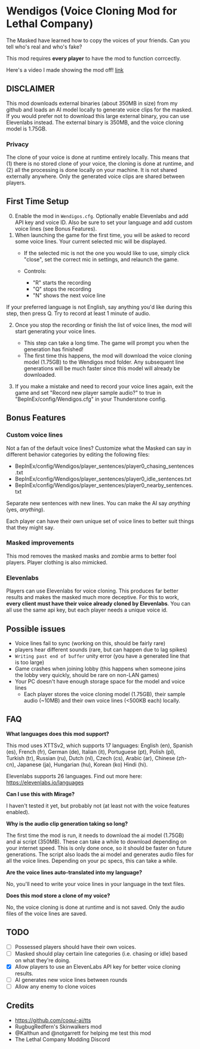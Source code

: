 # Wendigos (Voice Cloning Mod for Lethal Company)
The Masked have learned how to copy the voices of your friends. Can you tell who's real and who's fake?

This mod requires **every player** to have the mod to function corrcectly.

Here's a video I made showing the mod off! [link](https://youtu.be/PNsyplFd2WU) 

## DISCLAIMER
This mod downloads external binaries (about 350MB in size) from my github and loads an AI model locally to generate voice clips for the masked. If you would prefer not to download this large external binary, you can use Elevenlabs instead. The external binary is 350MB, and the voice cloning model is 1.75GB.

### Privacy
The clone of your voice is done at runtime entirely locally. This means that (1) there is no stored clone of your voice, the cloning is done at runtime, and (2) all the processing is done locally on your machine. It is not shared externally anywhere. Only the generated voice clips are shared between players.

## First Time Setup
0. Enable the mod in `Wendigos.cfg`. Optionally enable Elevenlabs and add API key and voice ID. Also be sure to set your language and add custom voice lines (see Bonus Features).
1. When launching the game for the first time, you will be asked to record some voice lines. Your current selected mic will be displayed. 
    - If the selected mic is not the one you would like to use, simply click "close", set the correct mic in settings, and relaunch the game.

    - Controls:
      - "R" starts the recording
      - "Q" stops the recording
      - "N" shows the next voice line
     
If your preferred language is not English, say anything you'd like during this step, then press Q. Try to record at least 1 minute of audio.

2. Once you stop the recording or finish the list of voice lines, the mod will start generating your voice lines.
    - This step can take a long time. The game will prompt you when the generation has finished!
    - The first time this happens, the mod will download the voice cloning model (1.75GB) to the Wendigos mod folder. Any subsequent line generations will be much faster since this model will already be downloaded.

3. If you make a mistake and need to record your voice lines again, exit the game and set "Record new player sample audio?" to true in "BepInEx/config/Wendigos.cfg" in your Thunderstone config.

## Bonus Features
### Custom voice lines
Not a fan of the default voice lines? Customize what the Masked can say in different behavior categories by editing the following files:
- BepInEx/config/Wendigos/player_sentences/player0_chasing_sentences.txt
- BepInEx/config/Wendigos/player_sentences/player0_idle_sentences.txt
- BepInEx/config/Wendigos/player_sentences/player0_nearby_sentences.txt

Separate new sentences with new lines. You can make the AI say _anything_ (yes, _anything_).

Each player can have their own unique set of voice lines to better suit things that they might say.

### Masked improvements
This mod removes the masked masks and zombie arms to better fool players. Player clothing is also mimicked.

### Elevenlabs
Players can use Elevenlabs for voice cloning. This produces far better results and makes the masked much more deceptive. For this to work, **every client must have their voice already cloned by Elevenlabs**. You can all use the same api key, but each player needs a unique voice id.

## Possible issues
- Voice lines fail to sync (working on this, should be fairly rare)
- players hear different sounds (rare, but can happen due to lag spikes)
- `Writing past end of buffer` unity error (you have a generated line that is too large)
- Game crashes when joining lobby (this happens when someone joins the lobby very quickly, should be rare on non-LAN games)
- Your PC doesn't have enough storage space for the model and voice lines
    - Each player stores the voice cloning model (1.75GB), their sample audio (~10MB) and their own voice lines (<500KB each) locally.

## FAQ
**What languages does this mod support?**

This mod uses XTTSv2, which supports 17 languages: English (en), Spanish (es), French (fr), German (de), Italian (it), Portuguese (pt), Polish (pl), Turkish (tr), Russian (ru), Dutch (nl), Czech (cs), Arabic (ar), Chinese (zh-cn), Japanese (ja), Hungarian (hu), Korean (ko) Hindi (hi).

Elevenlabs supports 26 languages. Find out more here: https://elevenlabs.io/languages

**Can I use this with Mirage?**

I haven't tested it yet, but probably not (at least not with the voice features enabled).

**Why is the audio clip generation taking so long?**

The first time the mod is run, it needs to download the ai model (1.75GB) and ai script (350MB). These can take a while to download depending on your internet speed. This is only done once, so it should be faster on future generations. The script also loads the ai model and generates audio files for all the voice lines. Depending on your pc specs, this can take a while.

**Are the voice lines auto-translated into my language?**

No, you'll need to write your voice lines in your language in the text files.

**Does this mod store a clone of my voice?**

No, the voice cloning is done at runtime and is not saved. Only the audio files of the voice lines are saved.

## TODO
  - [ ] Possessed players should have their own voices.
  - [ ] Masked should play certain line categories (i.e. chasing or idle) based on what they're doing.
  - [x] Allow players to use an ElevenLabs API key for better voice cloning results.
  - [ ] AI generates new voice lines between rounds
  - [ ] Allow any enemy to clone voices

## Credits
- https://github.com/coqui-ai/tts
- RugbugRedfern's Skinwalkers mod
- @Kalthun and @notgarrett for helping me test this mod
- The Lethal Company Modding Discord 
